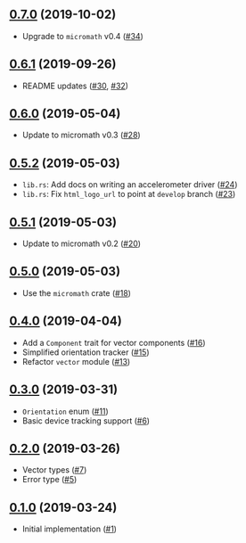 ## [0.7.0] (2019-10-02)

- Upgrade to `micromath` v0.4 ([#34])

## [0.6.1] (2019-09-26)

- README updates ([#30], [#32])

## [0.6.0] (2019-05-04)

- Update to micromath v0.3 ([#28])

## [0.5.2] (2019-05-03)

- `lib.rs`: Add docs on writing an accelerometer driver ([#24])
- `lib.rs`: Fix `html_logo_url` to point at `develop` branch ([#23])

## [0.5.1] (2019-05-03)

- Update to micromath v0.2 ([#20])

## [0.5.0] (2019-05-03)

- Use the `micromath` crate ([#18])

## [0.4.0] (2019-04-04)

- Add a `Component` trait for vector components ([#16])
- Simplified orientation tracker ([#15])
- Refactor `vector` module ([#13])

## [0.3.0] (2019-03-31)

- `Orientation` enum ([#11])
- Basic device tracking support ([#6])

## [0.2.0] (2019-03-26)

- Vector types ([#7])
- Error type ([#5])

## [0.1.0] (2019-03-24)

- Initial implementation ([#1])

[0.7.0]: https://github.com/NeoBirth/accelerometer.rs/pull/35
[#34]: https://github.com/NeoBirth/accelerometer.rs/pull/34
[0.6.1]: https://github.com/NeoBirth/accelerometer.rs/pull/33
[#32]: https://github.com/NeoBirth/accelerometer.rs/pull/32
[#30]: https://github.com/NeoBirth/accelerometer.rs/pull/30
[0.6.0]: https://github.com/NeoBirth/accelerometer.rs/pull/29
[#28]: https://github.com/NeoBirth/accelerometer.rs/pull/28
[0.5.2]: https://github.com/NeoBirth/accelerometer.rs/pull/25
[#24]: https://github.com/NeoBirth/accelerometer.rs/pull/24
[#23]: https://github.com/NeoBirth/accelerometer.rs/pull/23
[0.5.1]: https://github.com/NeoBirth/accelerometer.rs/pull/21
[#20]: https://github.com/NeoBirth/accelerometer.rs/pull/20
[0.5.0]: https://github.com/NeoBirth/accelerometer.rs/pull/19
[#18]: https://github.com/NeoBirth/accelerometer.rs/pull/18
[0.4.0]: https://github.com/NeoBirth/accelerometer.rs/pull/17
[#16]: https://github.com/NeoBirth/accelerometer.rs/pull/16
[#15]: https://github.com/NeoBirth/accelerometer.rs/pull/15
[#13]: https://github.com/NeoBirth/accelerometer.rs/pull/13
[0.3.0]: https://github.com/NeoBirth/accelerometer.rs/pull/12
[#11]: https://github.com/NeoBirth/accelerometer.rs/pull/11
[#6]: https://github.com/NeoBirth/accelerometer.rs/pull/6
[0.2.0]: https://github.com/NeoBirth/accelerometer.rs/pull/9
[#7]: https://github.com/NeoBirth/accelerometer.rs/pull/7
[#5]: https://github.com/NeoBirth/accelerometer.rs/pull/5
[0.1.0]: https://github.com/NeoBirth/accelerometer.rs/pull/2
[#1]: https://github.com/NeoBirth/accelerometer.rs/pull/1

